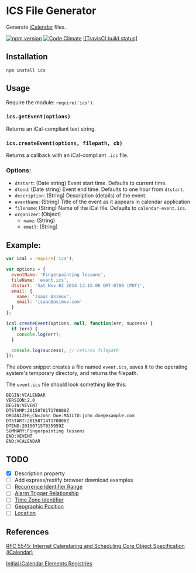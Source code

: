 ICS File Generator
==================

Generate [iCalendar](http://tools.ietf.org/html/rfc5545) files.

[![npm version](https://badge.fury.io/js/ics.svg)](http://badge.fury.io/js/ics)
[![Code Climate](https://codeclimate.com/github/adamgibbons/ics/badges/gpa.svg)](https://codeclimate.com/github/adamgibbons/ics)
[![TravisCI build status]](https://travis-ci.org/adamgibbons/ics.svg?branch=master)

## Installation

`npm install ics`

## Usage

Require the module: `require('ics')`.

### `ics.getEvent(options)`

Returns an iCal-compliant text string.

### `ics.createEvent(options, filepath, cb)`

Returns a callback with an iCal-compliant `.ics` file.

### Options:
- `dtstart`: (Date string) Event start time. Defaults to current time.
- `dtend`: (Date string) Event end time. Defaults to one hour from `dtstart`.
- `description`: (String) Description (details) of the event.
- `eventName`: (String) Title of the event as it appears in calendar application
- `filename`: (String) Name of the iCal file. Defaults to `calendar-event.ics`.
- `organizer`: (Object)
  - `name`: (String)
  - `email`: (String)

## Example:

```javascript
var ical = require('ics');

var options = {
  eventName: 'Fingerpainting lessons',
  fileName: 'event.ics',
  dtstart: 'Sat Nov 02 2014 13:15:00 GMT-0700 (PDT)',
  email: {
    name: 'Isaac Asimov',
    email: 'isaac@asimov.com'
  }
};

ical.createEvent(options, null, function(err, success) {
  if (err) {
    console.log(err);
  }

  console.log(success); // returns filepath
});
```

The above snippet creates a file named `event.ics`, saves it to the operating
system's temporary directory, and returns the filepath.

The `event.ics` file should look something like this:

```
BEGIN:VCALENDAR
VERSION:2.0
BEGIN:VEVENT
DTSTAMP:20150701T170000Z
ORGANIZER;CN=John Doe:MAILTO:john.doe@example.com
DTSTART:20150714T170000Z
DTEND:20150715T035959Z
SUMMARY:Fingerpainting lessons
END:VEVENT
END:VCALENDAR
```

## TODO

- [x] Description property
- [ ] Add express/restify browser download examples
- [ ] [Recurrence Identifier Range](http://tools.ietf.org/html/rfc5545#section-3.2.13)
- [ ] [Alarm Trigger Relationship](http://tools.ietf.org/html/rfc5545#section-3.2.14)
- [ ] [Time Zone Identifier](http://tools.ietf.org/html/rfc5545#section-3.2.19)
- [ ] [Geographic Position](http://tools.ietf.org/html/rfc5545#section-3.8.1.6)
- [ ] [Location](http://tools.ietf.org/html/rfc5545#section-3.8.1.7)

## References

[RFC 5545: Internet Calendaring and Scheduling Core Object Specification (iCalendar)](http://tools.ietf.org/html/rfc5545)

[Initial iCalendar Elements Registries](http://tools.ietf.org/html/rfc5545#section-8.3)
